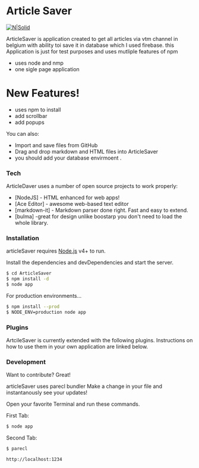 # Article Saver

[![N|Solid](https://cldup.com/dTxpPi9lDf.thumb.png)](https://nodesource.com/products/nsolid)

ArticleSaver is application created to get all articles via vtm channel in belgium with ability toi save it in database
which I used firebase.
this Application is just for test purposes and uses mutliple features of npm

* uses node and nmp
* one sigle page application

# New Features!

* uses npm to install
* add scrollbar
* add popups

You can also:

* Import and save files from GitHub
* Drag and drop markdown and HTML files into ArticleSaver
* you should add your database envirmoent .

### Tech

ArticleDaver uses a number of open source projects to work properly:

* [NodeJS] - HTML enhanced for web apps!
* [Ace Editor] - awesome web-based text editor
* [markdown-it] - Markdown parser done right. Fast and easy to extend.
* [bulma] -great for design unlike boostarp you don't need to load the whole library.

### Installation

articleSaver requires [Node.js](https://nodejs.org/) v4+ to run.

Install the dependencies and devDependencies and start the server.

```sh
$ cd ArticleSaver
$ npm install -d
$ node app
```

For production environments...

```sh
$ npm install --prod
$ NODE_ENV=production node app
```

### Plugins

ArtcileSaver is currently extended with the following plugins. Instructions on how to use them in your own application are linked below.

### Development

Want to contribute? Great!

articleSaver uses parecl bundler
Make a change in your file and instantanously see your updates!

Open your favorite Terminal and run these commands.

First Tab:

```sh
$ node app
```

Second Tab:

```sh
$ parecl
```

```sh
http://localhost:1234
```
